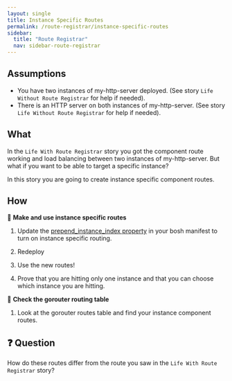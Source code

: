 ```yaml
---
layout: single
title: Instance Specific Routes
permalink: /route-registrar/instance-specific-routes
sidebar:
  title: "Route Registrar"
  nav: sidebar-route-registrar
---
```


## Assumptions
- You have two instances of my-http-server deployed. (See story `Life Without
  Route Registrar` for help if needed).
- There is an HTTP server on both instances of my-http-server. (See story `Life
  Without Route Registrar` for help if needed).

## What

In the `Life With Route Registrar` story you got the component route working
and load balancing between two instances of my-http-server. But what if you
want to be able to target a specific instance?

In this story you are going to create instance specific component routes.

## How

🤔 **Make and use instance specific routes**

1. Update the [prepend_instance_index property](https://github.com/cloudfoundry/routing-release/blob/d89b6075480de36c827115bd8f19cfedb7774888/jobs/route_registrar/spec#L122) in your bosh manifest to turn on instance specific routing.

1. Redeploy

1. Use the new routes!

1. Prove that you are hitting only one instance and that you can choose which instance you are hitting.

🤔 **Check the gorouter routing table**

1. Look at the gorouter routes table and find your instance component routes.

## ❓ Question
How do these routes differ from the route you saw in the `Life With Route
Registrar` story?
